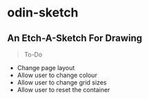 # odin-sketch
## An Etch-A-Sketch For Drawing

> To-Do
- Change page layout
- Allow user to change colour
- Allow user to change grid sizes
- Allow user to reset the container